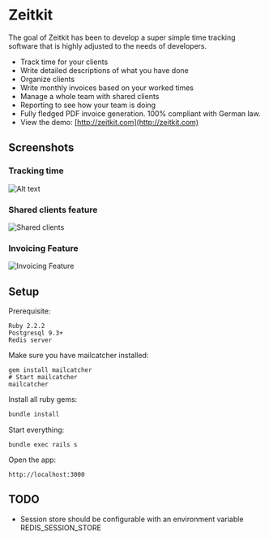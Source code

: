 # Zeitkit

The goal of Zeitkit has been to develop a super simple time tracking software that is highly adjusted to the needs of developers.

* Track time for your clients
* Write detailed descriptions of what you have done
* Organize clients
* Write monthly invoices based on your worked times
* Manage a whole team with shared clients
* Reporting to see how your team is doing
* Fully fledged PDF invoice generation. 100% compliant with German law.
* View the demo: [http://zeitkit.com](http://zeitkit.com)

## Screenshots

### Tracking time
![Alt text](http://i.imgur.com/KapBXcr.png "Shared clients feature")

### Shared clients feature
![Shared clients](http://i.imgur.com/SyOhK2I.png "Shared clients feature")

### Invoicing Feature
![Invoicing Feature](http://i.imgur.com/Sg7f8Cz.png "Invoicing feature")


## Setup

Prerequisite: 
```
Ruby 2.2.2
Postgresql 9.3+
Redis server
```

Make sure you have mailcatcher installed:

```shell
gem install mailcatcher
# Start mailcatcher
mailcatcher
```

Install all ruby gems:

```ruby
bundle install
```

Start everything:

```shell
bundle exec rails s
```

Open the app:

```
http://localhost:3000
```

## TODO
* Session store should be configurable with an environment variable REDIS_SESSION_STORE
